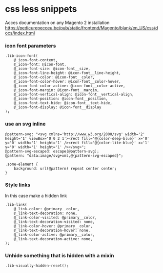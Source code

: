 # css less snippets

Acces documentation on any Magento 2 installation https://pedicurepecceu.be/pub/static/frontend/Magento/blank/en_US/css/docs/index.html

### icon font parameters

    .lib-icon-font(
        @_icon-font-content,
        @_icon-font: @icon-font,
        @_icon-font-size: @icon-font__size,
        @_icon-font-line-height: @icon-font__line-height,
        @_icon-font-color: @icon-font__color,
        @_icon-font-color-hover: @icon-font__color-hover,
        @_icon-font-color-active: @icon-font__color-active,
        @_icon-font-margin: @icon-font__margin,
        @_icon-font-vertical-align: @icon-font__vertical-align,
        @_icon-font-position: @icon-font__position,
        @_icon-font-text-hide: @icon-font__text-hide,
        @_icon-font-display: @icon-font__display
    );

### use an svg inline

    @pattern-svg: "<svg xmlns='http://www.w3.org/2000/svg' width='2' height='1' viewBox='0 0 2 1'><rect fill='@{color-deep-blue}' x='0' y='0' width='1' height='1' /><rect fill='@{color-lite-blue}' x='1' y='0' width='1' height='1' /></svg>";
    @pattern-svg-escaped: escape(@pattern-svg);
    @pattern: "data:image/svg+xml,@{pattern-svg-escaped}";
    
    .some-element {
        background: url(@pattern) repeat center center;    
    }

### Style links

In this case make a hidden link

    .lib-link(
        @_link-color: @primary__color,
        @_link-text-decoration: none,
        @_link-color-visited: @primary__color,
        @_link-text-decoration-visited: none,
        @_link-color-hover: @primary__color,
        @_link-text-decoration-hover: none,
        @_link-color-active: @primary__color,
        @_link-text-decoration-active: none,
    );

### Unhide something that is hidden with a mixin

    .lib-visually-hidden-reset();





